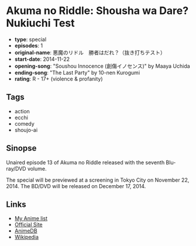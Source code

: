 # Akuma no Riddle: Shousha wa Dare? Nukiuchi Test

-   **type**: special
-   **episodes**: 1
-   **original-name**: 悪魔のリドル　勝者はだれ？（抜き打ちテスト）
-   **start-date**: 2014-11-22
-   **opening-song**: "Soushou Innocence (創傷イノセンス)" by Maaya Uchida
-   **ending-song**: "The Last Party" by 10-nen Kurogumi
-   **rating**: R - 17+ (violence & profanity)

## Tags

-   action
-   ecchi
-   comedy
-   shoujo-ai

## Sinopse

Unaired episode 13 of Akuma no Riddle released with the seventh Blu-ray/DVD volume.

The special will be previewed at a screening in Tokyo City on November 22, 2014. The BD/DVD will be released on December 17, 2014.

## Links

-   [My Anime list](https://myanimelist.net/anime/24751/Akuma_no_Riddle__Shousha_wa_Dare_Nukiuchi_Test)
-   [Official Site](http://akuma-riddle.com/bddvd/bddvd_07.php)
-   [AnimeDB](http://anidb.info/perl-bin/animedb.pl?show=anime&aid=9916)
-   [Wikipedia](http://en.wikipedia.org/wiki/Riddle_Story_of_Devil)
